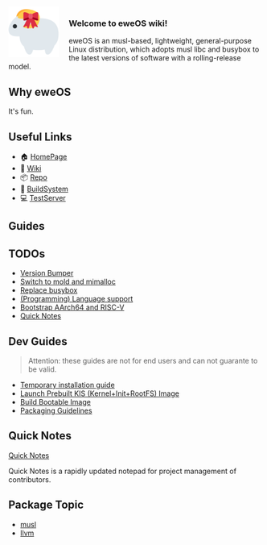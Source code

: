 <img src="/uploads/logo.png" alt="eweOS Logo" width="100" style="float: left; margin-right: 20px;"/>

### **Welcome to eweOS wiki!**

eweOS is an musl-based, lightweight, general-purpose Linux distribution, which adopts musl libc and busybox to the latest versions of software with a rolling-release model.

## Why eweOS

It's fun.

## Useful Links

* :house: [HomePage](https://os.ewe.moe)
* :notebook_with_decorative_cover: [Wiki](https://os-wiki.ewe.moe)
* :package: [Repo](https://os-repo.ewe.moe)
* :hammer: [BuildSystem](https://os-build.ewe.moe)
* :computer: [TestServer](https://os-test.ewe.moe)

## Guides

## TODOs

- [Version Bumper](/todos/version-bumper)
- [Switch to mold and mimalloc](/todos/switch-to-mold-mimalloc)
- [Replace busybox](/todos/replace-busybox)
- [(Programming) Language support](/todos/pl-support)
- [Bootstrap AArch64 and RISC-V](/todos/bootstrap-aarch64)
- [Quick Notes](/quick-notes)

## Dev Guides

> Attention: these guides are not for end users and can not guarante to be valid.

- [Temporary installation guide](https://os-wiki.ewe.moe/temporary-installation-guide.md)
- [Launch Prebuilt KIS (Kernel+Init+RootFS) Image](/guides/launch-prebuilt-image)
- [Build Bootable Image](/guides/build-bootable-image)
- [Packaging Guidelines](https://os-wiki.ewe.moe/Packaging%20guidelines.md)

## Quick Notes

[Quick Notes](/quick-notes)

Quick Notes is a rapidly updated notepad for project management of contributors.

## Package Topic

- [musl](/musl)
- [llvm](/llvm)